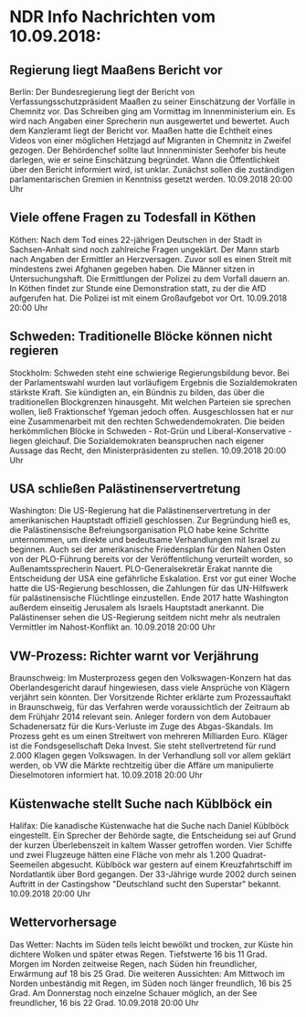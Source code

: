 # NDR Info Nachrichten vom 10.09.2018:


## Regierung liegt Maaßens Bericht vor
Berlin: Der Bundesregierung liegt der Bericht von Verfassungsschutzpräsident Maaßen zu seiner Einschätzung der Vorfälle in Chemnitz vor. Das Schreiben ging am Vormittag im Innenministerium ein. Es wird nach Angaben einer Sprecherin nun ausgewertet und bewertet. Auch dem Kanzleramt liegt der Bericht vor. Maaßen hatte die Echtheit eines Videos von einer möglichen Hetzjagd auf Migranten in Chemnitz in Zweifel gezogen. Der Behördenchef sollte laut Innnenminister Seehofer bis heute darlegen, wie er seine Einschätzung begründet. Wann die Öffentlichkeit über den Bericht informiert wird, ist unklar. Zunächst sollen die zuständigen parlamentarischen Gremien in Kenntniss gesetzt werden. 10.09.2018 20:00 Uhr 

## Viele offene Fragen zu Todesfall in Köthen
Köthen:	Nach dem Tod eines 22-jährigen Deutschen in der Stadt in Sachsen-Anhalt sind noch zahlreiche Fragen ungeklärt. Der Mann starb nach Angaben der Ermittler an Herzversagen. Zuvor soll es einen Streit mit mindestens zwei Afghanen gegeben haben. Die Männer sitzen in Untersuchungshaft. Die Ermittlungen der Polizei zu dem Vorfall dauern an. In Köthen findet zur Stunde eine Demonstration statt, zu der die AfD aufgerufen hat. Die Polizei ist mit einem Großaufgebot vor Ort. 10.09.2018 20:00 Uhr 

## Schweden: Traditionelle Blöcke können nicht regieren
Stockholm: Schweden steht eine schwierige Regierungsbildung bevor. Bei der Parlamentswahl wurden laut vorläufigem Ergebnis die Sozialdemokraten stärkste Kraft. Sie kündigten an, ein Bündnis zu bilden, das über die traditionellen Blockgrenzen hinausgeht. Mit welchen Parteien sie sprechen wollen, ließ Fraktionschef Ygeman jedoch offen. Ausgeschlossen hat er nur eine Zusammenarbeit mit den rechten Schwedendemokraten. Die beiden herkömmlichen Blöcke in Schweden - Rot-Grün und Liberal-Konservative - liegen gleichauf. Die Sozialdemokraten beanspruchen nach eigener Aussage das Recht, den Ministerpräsidenten zu stellen. 10.09.2018 20:00 Uhr 

## USA schließen Palästinenservertretung
Washington: Die US-Regierung hat die Palästinenservertretung in der amerikanischen Hauptstadt offiziell geschlossen. Zur Begründung hieß es, die Palästinensische Befreiungsorganisation PLO habe keine Schritte unternommen, um direkte und bedeutsame Verhandlungen mit Israel zu beginnen. Auch sei der amerikanische Friedensplan für den Nahen Osten von der PLO-Führung bereits vor der Veröffentlichung verurteilt worden, so Außenamtssprecherin Nauert. PLO-Generalsekretär Erakat nannte die Entscheidung der USA eine gefährliche Eskalation. Erst vor gut einer Woche hatte die US-Regierung beschlossen, die Zahlungen für das UN-Hilfswerk für palästinensische Flüchtlinge einzustellen. Ende 2017 hatte Washington außerdem einseitig Jerusalem als Israels Hauptstadt anerkannt. Die Palästinenser sehen die US-Regierung seitdem nicht mehr als neutralen Vermittler im Nahost-Konflikt an. 10.09.2018 20:00 Uhr 

## VW-Prozess: Richter warnt vor Verjährung
Braunschweig: Im Musterprozess gegen den Volkswagen-Konzern hat das Oberlandesgericht darauf hingewiesen, dass viele Ansprüche von Klägern verjährt sein könnten. Der Vorsitzende Richter erklärte zum Prozessauftakt in Braunschweig, für das Verfahren werde voraussichtlich der Zeitraum ab dem Frühjahr 2014 relevant sein. Anleger fordern von dem Autobauer Schadenersatz für die Kurs-Verluste im Zuge des Abgas-Skandals. Im Prozess geht es um einen Streitwert von mehreren Milliarden Euro. Kläger ist die Fondsgesellschaft Deka Invest. Sie steht stellvertretend für rund 2.000 Klagen gegen Volkswagen. In der Verhandlung soll vor allem geklärt werden, ob VW die Märkte rechtzeitig über die Affäre um manipulierte Dieselmotoren informiert hat. 10.09.2018 20:00 Uhr 

## Küstenwache stellt Suche nach Küblböck ein
Halifax: Die kanadische Küstenwache hat die Suche nach Daniel Küblböck eingestellt. Ein Sprecher der Behörde sagte, die Entscheidung sei auf Grund der kurzen Überlebenszeit in kaltem Wasser getroffen worden. Vier Schiffe und zwei Flugzeuge hätten eine Fläche von mehr als 1.200 Quadrat-Seemeilen abgesucht. Küblböck war gestern auf einem Kreuzfahrtschiff im Nordatlantik über Bord gegangen. Der 33-Jährige wurde 2002 durch seinen Auftritt in der Castingshow "Deutschland sucht den Superstar" bekannt. 10.09.2018 20:00 Uhr 

## Wettervorhersage
Das Wetter:
Nachts im Süden teils leicht bewölkt und trocken, zur Küste hin dichtere Wolken und später etwas Regen. Tiefstwerte 16 bis 11 Grad. Morgen im Norden zeitweise Regen, nach Süden hin freundlicher, Erwärmung auf 18 bis 25 Grad. Die weiteren Aussichten: Am Mittwoch im Norden unbeständig mit Regen, im Süden noch länger freundlich, 16 bis 25 Grad. Am Donnerstag noch einzelne Schauer möglich, an der See freundlicher, 16 bis 22 Grad. 10.09.2018 20:00 Uhr 
